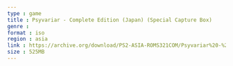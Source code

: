 ```yaml
---
type : game
title : Psyvariar - Complete Edition (Japan) (Special Capture Box)
genre : 
format : iso
region : asia
link : https://archive.org/download/PS2-ASIA-ROMS321COM/Psyvariar%20-%20Complete%20Edition%20%28Japan%29%20%28Special%20Capture%20Box%29.7z
size : 525MB
---
```

